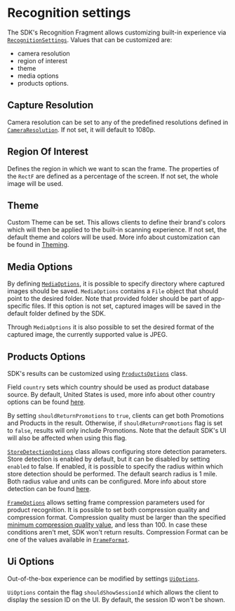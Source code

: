 # Recognition settings
The SDK's Recognition Fragment allows customizing built-in experience via [`RecognitionSettings`](https://microblink.github.io/blinkshelf-android/javadocs/camera-ui/recognition-camera-ui/com.microblink.recognition.camera.ui/-recognition-settings/index.html). Values that can be customized are:

- camera resolution
- region of interest
- theme
- media options
- products options.

## Capture Resolution
Camera resolution can be set to any of the predefined resolutions defined in [`CameraResolution`](https://microblink.github.io/blinkshelf-android/javadocs/camera/recognition-camera/com.microblink.recognition.camera/-camera-resolution/index.html). If not set, it will default to 1080p.

## Region Of Interest
Defines the region in which we want to scan the frame. The properties of the `RectF` are defined as a percentage of the screen. If not set, the whole image will be used.

## Theme
Custom Theme can be set. This allows clients to define their brand's colors which will then be applied to the built-in scanning experience. If not set, the default theme and colors will be used. More info about customization can be found in [Theming](theming.md).

## Media Options
By defining [`MediaOptions`](https://microblink.github.io/blinkshelf-android/javadocs/camera/recognition-camera/com.microblink.recognition.camera/-media-options/index.html), it is possible to specify directory where captured images should be saved. `MediaOptions` contains a `File` object that should point to the desired folder. Note that provided folder should be part of app-specific files. If this option is not set, captured images will be saved in the default folder defined by the SDK.

Through `MediaOptions` it is also possible to set the desired format of the captured image, the currently supported value is JPEG.

## Products Options
SDK's results can be customized using [`ProductsOptions`](https://microblink.github.io/blinkshelf-android/javadocs/camera-ui/recognition-camera-ui/com.microblink.recognition.camera.ui/-products-options/index.html) class.

Field `country` sets which country should be used as product database source.
By default, United States is used, more info about other country options can be found [here](https://microblink.github.io/blinkshelf-android/javadocs/core/recognition-core/com.microblink.recognition.core/-country/index.html). 

By setting `shouldReturnPromotions` to `true`, clients can get both Promotions and Products in the result.
Otherwise, if `shouldReturnPromotions` flag is set to `false`, results will only include Promotions.
Note that the default SDK's UI will also be affected when using this flag.

[`StoreDetectionOptions`](https://microblink.github.io/blinkshelf-android/javadocs/camera-ui/recognition-camera-ui/com.microblink.recognition.camera.ui/-store-dection-options/index.html) class allows configuring store detection parameters.
Store detection is enabled by default, but it can be disabled by setting `enabled` to false. 
If enabled, it is possible to specify the radius within which store detection should be performed.
The default search radius is 1 mile. Both radius value and units can be configured.
More info about store detection can be found [here](store_detection.md).

[`FrameOptions`](https://microblink.github.io/blinkshelf-android/javadocs/camera-ui/recognition-camera-ui/com.microblink.recognition.camera.ui/-frame-options/index.html) allows setting frame compression 
parameters used for product recognition.
It is possible to set both compression quality and compression format. 
Compression quality must be larger than the specified [minimum compression quality value](https://microblink.github.io/blinkshelf-android/javadocs/core/recognition-core/com.microblink.recognition.core/-frame-quality/-m-i-n-_-q-u-a-l-i-t-y.html),
and less than 100. In case these conditions aren't met, SDK won't return results. 
Compression Format can be one of the values available in [`FrameFormat`](https://microblink.github.io/blinkshelf-android/javadocs/core/recognition-core/com.microblink.recognition.core/-frame-format/index.html).

## Ui Options
Out-of-the-box experience can be modified by settings [`UiOptions`](https://microblink.github.io/blinkshelf-android/javadocs/camera-ui/recognition-camera-ui/com.microblink.recognition.camera.ui/-ui-options/index.html).

`UiOptions` contain the flag `shouldShowSessionId` which allows the client to display the session ID on the UI. 
By default, the session ID won't be shown. 